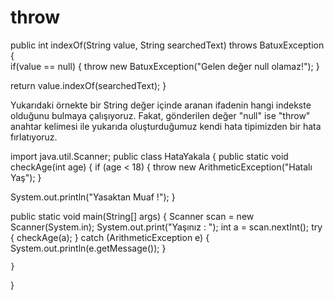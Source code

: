 # throw
public int indexOf(String value, String searchedText) throws BatuxException { 	
if(value == null) { throw new BatuxException("Gelen değer null olamaz!"); 	}
	
return value.indexOf(searchedText); }


Yukarıdaki örnekte bir String değer içinde aranan ifadenin hangi indekste olduğunu bulmaya çalışıyoruz. Fakat, gönderilen değer "null" ise "throw" anahtar kelimesi ile yukarıda oluşturduğumuz kendi hata tipimizden bir hata fırlatıyoruz.



import java.util.Scanner; 
public class HataYakala { 
public static void checkAge(int age) { if (age < 18) { throw new ArithmeticException("Hatalı Yaş");         }

System.out.println("Yasaktan Muaf !");     }

public static void main(String[] args) { Scanner scan = new Scanner(System.in); 
System.out.print("Yaşınız : "); int a = scan.nextInt(); 
try {             checkAge(a);
} catch (ArithmeticException e) {             System.out.println(e.getMessage());
        }

    }
}
